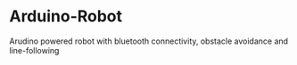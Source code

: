 # Arduino-Robot

Arudino powered robot with bluetooth connectivity, obstacle avoidance and line-following
